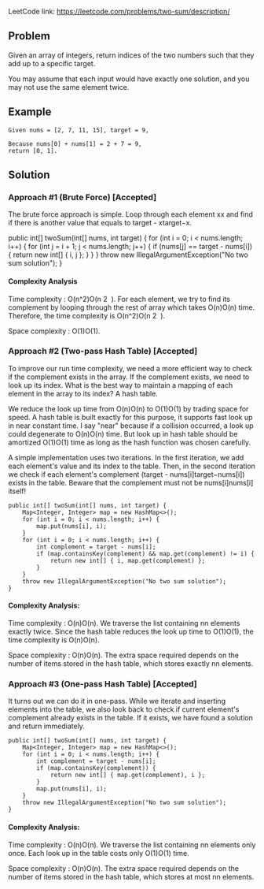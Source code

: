 LeetCode link: https://leetcode.com/problems/two-sum/description/

## Problem

Given an array of integers, return indices of the two numbers such that they add up to a specific target.

You may assume that each input would have exactly one solution, and you may not use the same element twice.

## Example
```
Given nums = [2, 7, 11, 15], target = 9,

Because nums[0] + nums[1] = 2 + 7 = 9,
return [0, 1].
```

## Solution
### Approach #1 (Brute Force) [Accepted]
The brute force approach is simple. Loop through each element xx and find if there is another value that equals to target - xtarget−x.

public int[] twoSum(int[] nums, int target) {
    for (int i = 0; i < nums.length; i++) {
        for (int j = i + 1; j < nums.length; j++) {
            if (nums[j] == target - nums[i]) {
                return new int[] { i, j };
            }
        }
    }
    throw new IllegalArgumentException("No two sum solution");
}

#### Complexity Analysis

Time complexity : O(n^2)O(n
​2
​​ ). For each element, we try to find its complement by looping through the rest of array which takes O(n)O(n) time. Therefore, the time complexity is O(n^2)O(n
​2
​​ ).

Space complexity : O(1)O(1).

### Approach #2 (Two-pass Hash Table) [Accepted]
To improve our run time complexity, we need a more efficient way to check if the complement exists in the array. If the complement exists, we need to look up its index. What is the best way to maintain a mapping of each element in the array to its index? A hash table.

We reduce the look up time from O(n)O(n) to O(1)O(1) by trading space for speed. A hash table is built exactly for this purpose, it supports fast look up in near constant time. I say "near" because if a collision occurred, a look up could degenerate to O(n)O(n) time. But look up in hash table should be amortized O(1)O(1) time as long as the hash function was chosen carefully.

A simple implementation uses two iterations. In the first iteration, we add each element's value and its index to the table. Then, in the second iteration we check if each element's complement (target - nums[i]target−nums[i]) exists in the table. Beware that the complement must not be nums[i]nums[i] itself!

```
public int[] twoSum(int[] nums, int target) {
    Map<Integer, Integer> map = new HashMap<>();
    for (int i = 0; i < nums.length; i++) {
        map.put(nums[i], i);
    }
    for (int i = 0; i < nums.length; i++) {
        int complement = target - nums[i];
        if (map.containsKey(complement) && map.get(complement) != i) {
            return new int[] { i, map.get(complement) };
        }
    }
    throw new IllegalArgumentException("No two sum solution");
}
```

#### Complexity Analysis:

Time complexity : O(n)O(n). We traverse the list containing nn elements exactly twice. Since the hash table reduces the look up time to O(1)O(1), the time complexity is O(n)O(n).

Space complexity : O(n)O(n). The extra space required depends on the number of items stored in the hash table, which stores exactly nn elements.

### Approach #3 (One-pass Hash Table) [Accepted]
It turns out we can do it in one-pass. While we iterate and inserting elements into the table, we also look back to check if current element's complement already exists in the table. If it exists, we have found a solution and return immediately.

```
public int[] twoSum(int[] nums, int target) {
    Map<Integer, Integer> map = new HashMap<>();
    for (int i = 0; i < nums.length; i++) {
        int complement = target - nums[i];
        if (map.containsKey(complement)) {
            return new int[] { map.get(complement), i };
        }
        map.put(nums[i], i);
    }
    throw new IllegalArgumentException("No two sum solution");
}
```

#### Complexity Analysis:

Time complexity : O(n)O(n). We traverse the list containing nn elements only once. Each look up in the table costs only O(1)O(1) time.

Space complexity : O(n)O(n). The extra space required depends on the number of items stored in the hash table, which stores at most nn elements.
